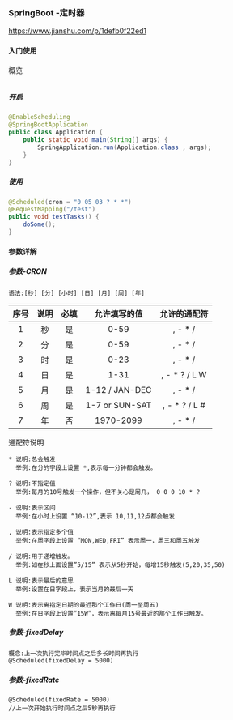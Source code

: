 ### SpringBoot -定时器

https://www.jianshu.com/p/1defb0f22ed1

#### 入门使用

概览

```

```



##### 开启

```JAVA
@EnableScheduling
@SpringBootApplication
public class Application {
    public static void main(String[] args) {
        SpringApplication.run(Application.class , args);
    }
}
```

##### 使用

```java
@Scheduled(cron = "0 05 03 ? * *")
@RequestMapping("/test")
public void testTasks() {
    doSome();
}
```

#### 参数详解

##### 参数-CRON

```
语法:[秒] [分] [小时] [日] [月] [周] [年]
```

| 序号 | 说明 | 必填 |  允许填写的值  | 允许的通配符  |
| :--: | :--: | :--: | :------------: | :-----------: |
|  1   |  秒  |  是  |      0-59      |    , - * /    |
|  2   |  分  |  是  |      0-59      |    , - * /    |
|  3   |  时  |  是  |      0-23      |    , - * /    |
|  4   |  日  |  是  |      1-31      | , - * ? / L W |
|  5   |  月  |  是  | 1-12 / JAN-DEC |    , - * /    |
|  6   |  周  |  是  | 1-7 or SUN-SAT | , - * ? / L # |
|  7   |  年  |  否  |   1970-2099    |    , - * /    |

通配符说明

```
* 说明:总会触发
  举例:在分的字段上设置 *,表示每一分钟都会触发。

? 说明:不指定值
  举例:每月的10号触发一个操作，但不关心是周几， 0 0 0 10 * ?

- 说明:表示区间
  举例:在小时上设置 “10-12”,表示 10,11,12点都会触发

, 说明:表示指定多个值
  举例:在周字段上设置 “MON,WED,FRI” 表示周一，周三和周五触发
  
/ 说明:用于递增触发。
  举例:如在秒上面设置”5/15” 表示从5秒开始，每增15秒触发(5,20,35,50)
  
L 说明:表示最后的意思
  举例:设置在日字段上，表示当月的最后一天
  
W 说明:表示离指定日期的最近那个工作日(周一至周五)
  举例:在日字段上设置”15W”，表示离每月15号最近的那个工作日触发。

```

##### 参数-fixedDelay

```
概念:上一次执行完毕时间点之后多长时间再执行
@Scheduled(fixedDelay = 5000) 
```



##### 参数-fixedRate

```
@Scheduled(fixedRate = 5000) 
//上一次开始执行时间点之后5秒再执行
```

